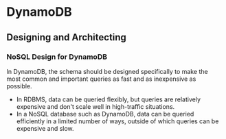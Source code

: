 # DynamoDB

## Designing and Architecting

### NoSQL Design for DynamoDB

In DynamoDB, the schema should be designed specifically to make the most common and important queries as fast and as inexpensive as possible.

- In RDBMS, data can be queried flexibly, but queries are relatively expensive and don't scale well in high-traffic situations.
- In a NoSQL database such as DynamoDB, data can be queried efficiently in a limited number of ways, outside of which queries can be expensive and slow.
